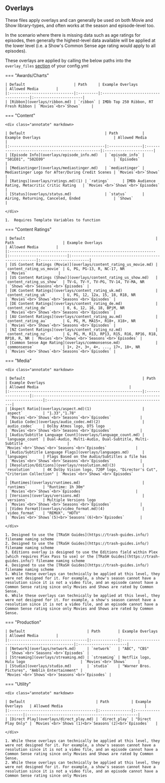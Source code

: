 ## Overlays

These files apply overlays and can generally be used on both Movie and Show library-types, and often works at the season and episode-level too.

In the scenario where there is missing data such as age ratings for episodes, then generally the highest-level data 
available will be applied at the lower level (i.e. a Show's Common Sense age rating would apply to all episodes).

These overlays are applied by calling the below paths into the `overlay_files` [section](../../config/files.md) of your config.yml

=== "Awards/Charts"

    | Default                      | Path     | Example Overlays                     | Allowed Media        |
    |:-----------------------------|:---------|:-------------------------------------|:----------------------|
    | [Ribbon](overlays/ribbon.md) | `ribbon` | IMDb Top 250 Ribbon, RT Fresh Ribbon | `Movies`<br>`Shows`     |

=== "Content"

    <div class="annotate" markdown>

    | Default                                    | Path           | Example Overlays                                 | Allowed Media        |
    |:-------------------------------------------|:---------------|:-------------------------------------------------|:----------------------|
    | [Episode Info](overlays/episode_info.md)   | `episode_info` | "S01E01", "S02E09"                               | `Episodes`            |
    | [Mediastinger](overlays/mediastinger.md)   | `mediastinger` | Mediastinger Logo for After/During Credit Scenes | `Movies`<br>`Shows`     |
    | [Ratings](overlays/ratings.md)(1) | `ratings`      | IMDb Audience Rating, Metacritic Critic Rating   | `Movies`<br>`Shows`<br>`Episodes` |
    | [Status](overlays/status.md)               | `status`       | Airing, Returning, Canceled, Ended               | `Shows`               |

    </div>

    1.  Requires Template Variables to function

=== "Content Ratings"

    | Default                                                           | Path                      | Example Overlays                                      | Allowed Media        |
    |:------------------------------------------------------------------|:--------------------------|:------------------------------------------------------|:----------------------|
    | [US Content Ratings (Movie)](overlays/content_rating_us_movie.md) | `content_rating_us_movie` | G, PG, PG-13, R, NC-17, NR                            | `Movies`              |
    | [US Content Ratings (Show)](overlays/content_rating_us_show.md)   | `content_rating_us_show`  | TV-G, TV-Y, TV-PG, TV-14, TV-MA, NR                   | `Shows`<br>`Seasons`<br>`Episodes` |
    | [UK Content Ratings](overlays/content_rating_uk.md)               | `content_rating_uk`       | U, PG, 12, 12a, 15, 18, R18, NR                       | `Movies`<br>`Shows`<br>`Seasons`<br>`Episodes` |
    | [DE Content Ratings](overlays/content_rating_de.md)               | `content_rating_de`       | 0, 6, 12, 16, 18, BPjM, NR                            | `Movies`<br>`Shows`<br>`Seasons`<br>`Episodes` |
    | [AU Content Ratings](overlays/content_rating_au.md)               | `content_rating_au`       | G, PG, M, MA15+, R18+, X18+, NR                       | `Movies`<br>`Shows`<br>`Seasons`<br>`Episodes` |
    | [NZ Content Ratings](overlays/content_rating_nz.md)               | `content_rating_nz`       | G, PG, M, R13, RP13, R15, R16, RP16, R18, RP18, R, NR | `Movies`<br>`Shows`<br>`Seasons`<br>`Episodes` |
    | [Common Sense Age Rating](overlays/commonsense.md)                | `commonsense`             | 1+, 2+, 3+, 4+, ..., 17+, 18+, NR                     | `Movies`<br>`Shows`<br>`Seasons`<br>`Episodes` |



=== "Media"

    <div class="annotate" markdown>

    | Default                                                     | Path             | Example Overlays                                                          | Allowed Media                                         |
    |:------------------------------------------------------------|:-----------------|:--------------------------------------------------------------------------|:------------------------------------------------------|
    | [Aspect Ratio](overlays/aspect.md)(1)                       | `aspect`         | "1.33","1.78"                                                             | `Movies`<br>`Shows`<br>`Seasons`<br>`Episodes`             |
    | [Audio Codec](overlays/audio_codec.md)(2)                   | `audio_codec`    | Dolby Atmos logo, DTS logo                                                | `Movies`<br>`Shows`<br>`Seasons`<br>`Episodes`             |
    | [Audio/Subtitle Language Count](overlays/language_count.md) | `language_count` | Dual-Audio, Multi-Audio, Dual-Subtitle, Multi-Subtitle                    | `Movies`<br>`Shows`<br>`Seasons`<br>`Episodes`             |
    | [Audio/Subtitle Language Flags](overlays/languages.md)      | `languages`      | Flags Based on the Audio/Subtitles a file has                             | `Movies`<br>`Shows`<br>`Seasons`<br>`Episodes`             |
    | [Resolution/Editions](overlays/resolution.md)(3)            | `resolution`     | 4K Dolby Vision logo, 720P logo, "Director's Cut", "Criterion Collection" | `Movies`<br>`Shows`<br>`Episodes`                        |
    | [Runtimes](overlays/runtimes.md)                            | `runtimes`       | "Runtime: 1h 30m"                                                         | `Movies`<br>`Shows`<br>`Episodes`                        |
    | [Versions](overlays/versions.md)                            | `versions`       | Multiple Versions logo                                                    | `Movies`<br>`Shows`<br>`Seasons`<br>`Episodes`             |
    | [Video Format](overlays/video_format.md)(4)                 | `video_format`   | "REMUX", "HDTV"                                                           | `Movies`<br>`Shows`(5)<br>`Seasons`(6)<br>`Episodes`       |

    </div>

    1. Designed to use the [TRaSH Guides](https://trash-guides.info/) filename naming scheme  
    2. Designed to use the [TRaSH Guides](https://trash-guides.info/) filename naming scheme  
    3. Editions overlay is designed to use the Editions field within Plex [which requires Plex Pass to use] or the [TRaSH Guides](https://trash-guides.info/) filename naming scheme  
    4. Designed to use the [TRaSH Guides](https://trash-guides.info/) filename naming scheme  
    5. While these overlays can technically be applied at this level, they were not designed for it. For example, a show's season cannot have a resolution since it is not a video file, and an episode cannot have a Common Sense rating since only Movies and Shows are rated by Common Sense.  
    6. While these overlays can technically be applied at this level, they were not designed for it. For example, a show's season cannot have a resolution since it is not a video file, and an episode cannot have a Common Sense rating since only Movies and Shows are rated by Common Sense.  

=== "Production"

    | Default                            | Path        | Example Overlays                                | Allowed Media        |
    |:-----------------------------------|:------------|:------------------------------------------------|:----------------------|
    | [Network](overlays/network.md)     | `network`   | "ABC", "CBS"                                    | `Shows`<br>`Seasons`<br>`Episodes` |
    | [Streaming](overlays/streaming.md) | `streaming` | Netflix logo, Hulu logo                         | `Movies`<br>`Shows`     |
    | [Studio](overlays/studio.md)       | `studio`    | "Warner Bros. Pictures", "Amblin Entertainment" | `Movies`<br>`Shows`<br>`Seasons`<br>`Episodes` |

=== "Utility"

    <div class="annotate" markdown>
    
    | Default                                | Path          | Example Overlays   | Allowed Media                                     |
    |:---------------------------------------|:--------------|:-------------------|:--------------------------------------------------|
    | [Direct Play](overlays/direct_play.md) | `direct_play` | "Direct Play Only" | `Movies`<br>`Shows`(1)<br>`Seasons`(2)<br>`Episodes`   |

    </div>

    1. While these overlays can technically be applied at this level, they were not designed for it. For example, a show's season cannot have a resolution since it is not a video file, and an episode cannot have a Common Sense rating since only Movies and Shows are rated by Common Sense.  
    2. While these overlays can technically be applied at this level, they were not designed for it. For example, a show's season cannot have a resolution since it is not a video file, and an episode cannot have a Common Sense rating since only Movies
